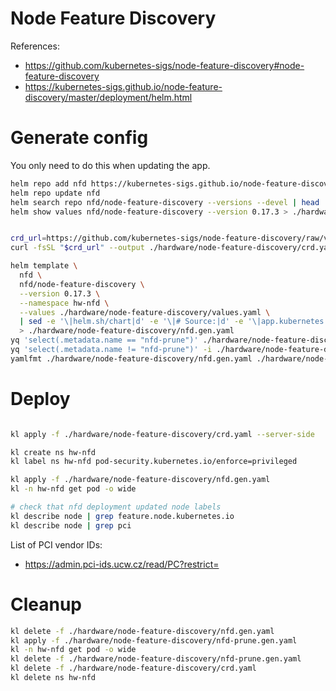 
# Node Feature Discovery

References:
- https://github.com/kubernetes-sigs/node-feature-discovery#node-feature-discovery
- https://kubernetes-sigs.github.io/node-feature-discovery/master/deployment/helm.html

# Generate config

You only need to do this when updating the app.

```bash
helm repo add nfd https://kubernetes-sigs.github.io/node-feature-discovery/charts
helm repo update nfd
helm search repo nfd/node-feature-discovery --versions --devel | head
helm show values nfd/node-feature-discovery --version 0.17.3 > ./hardware/node-feature-discovery/default-values.yaml
```

```bash

crd_url=https://github.com/kubernetes-sigs/node-feature-discovery/raw/v0.17.3/deployment/helm/node-feature-discovery/crds/nfd-api-crds.yaml
curl -fsSL "$crd_url" --output ./hardware/node-feature-discovery/crd.yaml

helm template \
  nfd \
  nfd/node-feature-discovery \
  --version 0.17.3 \
  --namespace hw-nfd \
  --values ./hardware/node-feature-discovery/values.yaml \
  | sed -e '\|helm.sh/chart|d' -e '\|# Source:|d' -e '\|app.kubernetes.io/managed-by|d' -e '\|app.kubernetes.io/part-of|d' -e '\|app.kubernetes.io/version|d' \
  > ./hardware/node-feature-discovery/nfd.gen.yaml
yq 'select(.metadata.name == "nfd-prune")' ./hardware/node-feature-discovery/nfd.gen.yaml > ./hardware/node-feature-discovery/nfd-prune.gen.yaml
yq 'select(.metadata.name != "nfd-prune")' -i ./hardware/node-feature-discovery/nfd.gen.yaml
yamlfmt ./hardware/node-feature-discovery/nfd.gen.yaml ./hardware/node-feature-discovery/nfd-prune.gen.yaml

```

# Deploy

```bash

kl apply -f ./hardware/node-feature-discovery/crd.yaml --server-side

kl create ns hw-nfd
kl label ns hw-nfd pod-security.kubernetes.io/enforce=privileged

kl apply -f ./hardware/node-feature-discovery/nfd.gen.yaml
kl -n hw-nfd get pod -o wide

# check that nfd deployment updated node labels
kl describe node | grep feature.node.kubernetes.io
kl describe node | grep pci

```

List of PCI vendor IDs:
- https://admin.pci-ids.ucw.cz/read/PC?restrict=

# Cleanup

```bash
kl delete -f ./hardware/node-feature-discovery/nfd.gen.yaml
kl apply -f ./hardware/node-feature-discovery/nfd-prune.gen.yaml
kl -n hw-nfd get pod -o wide
kl delete -f ./hardware/node-feature-discovery/nfd-prune.gen.yaml
kl delete -f ./hardware/node-feature-discovery/crd.yaml
kl delete ns hw-nfd
```
